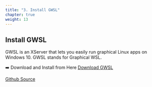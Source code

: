 ```yaml
---
title: "3. Install GWSL"
chapter: true
weight: 13
---
```


## Install GWSL
GWSL is an XServer that lets you easily run graphical Linux apps on Windows 10. GWSL stands for Graphical WSL.

:arrow_right: Download and Install from Here [Download GWSL](https://github.com/Opticos/GWSL-Source/releases/download/v1.4.0/GWSL.Traditional.140.release.x64.exe)

[Github Source](https://github.com/Opticos/GWSL-Source/releases/)